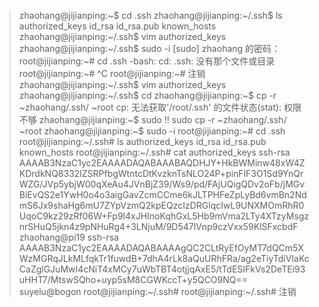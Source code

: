 > zhaohang@jijianping:~$ cd .ssh
> zhaohang@jijianping:~/.ssh$ ls
> authorized_keys  id_rsa  id_rsa.pub  known_hosts
> zhaohang@jijianping:~/.ssh$ vim authorized_keys
> zhaohang@jijianping:~/.ssh$ sudo -i
> [sudo] zhaohang 的密码： 
> root@jijianping:~# cd .ssh
> -bash: cd: .ssh: 没有那个文件或目录
> root@jijianping:~# ^C
> root@jijianping:~# 注销
> zhaohang@jijianping:~/.ssh$ vim authorized_keys 
> zhaohang@jijianping:~/.ssh$ cd
> zhaohang@jijianping:~$ cp -r ~zhaohang/.ssh/ ~root
> cp: 无法获取'/root/.ssh' 的文件状态(stat): 权限不够
> zhaohang@jijianping:~$ sudo !!
> sudo cp -r ~zhaohang/.ssh/ ~root
> zhaohang@jijianping:~$ sudo -i
> root@jijianping:~# cd .ssh
> root@jijianping:~/.ssh# ls
> authorized_keys  id_rsa  id_rsa.pub  known_hosts
> root@jijianping:~/.ssh# cat authorized_keys 
> ssh-rsa AAAAB3NzaC1yc2EAAAADAQABAAABAQDHJY+HkBWMinw48xW4ZKDrdkNQ8332lZSRPfbgWtntcDtKvzknTsNLO24P+pinFlF3O1Sd9YnQrWZG/JVp5ybjW00qXeAu4JVnBjZ39/Ws9/pd/FAjUQigQDv2oFb/jMGvBiEvQS2e1YwH0o4o3aigGavZcmCCme6kJLTPHFeZpLyBd6vmBn2NdmS6Jx9shaHg6mU7ZYpVzmQ2kpEQzcIzDRGlqcIwL9UNXMOmRhR0UqoC9kz29zRf06W+Fp9l4xJHInoKqhGxL5Hb9mVma2LTy4XTzyMsgznrSHuQ5jkn4z9pNHuRg4+3LNjuM/9D547lVnp9czVxx59KlSFxcbdF zhaohang@pi19
> ssh-rsa AAAAB3NzaC1yc2EAAAADAQABAAAAgQC2CLtRyEfOyMT7dQCm5XWzMGRqJLkMLfqkTr1fuwdB+7dhA4rLk8aQuURhFRa/ag2eTiyTdiVIaKcCaZglGJuMwI4cNiT4xMCy7uWbTBT4otjjqAxE5/tTdESIFkVs2DeTEi93uHHT7/MtswSQho+uyp5sM8CGWKccT+y5QCO9NQ== suyelu@bogon
> root@jijianping:~/.ssh# 
> root@jijianping:~/.ssh# 注销